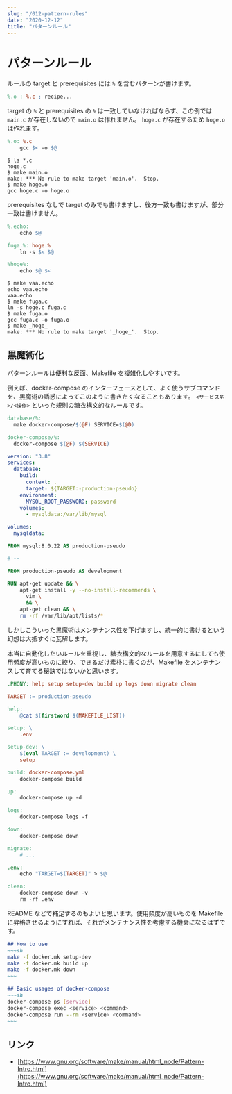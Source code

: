```yaml
---
slug: "/012-pattern-rules"
date: "2020-12-12"
title: "パターンルール"
---
```


# パターンルール

ルールの target と prerequisites には `%` を含むパターンが書けます。
```makefile
%.o : %.c ; recipe...
```

target の `%` と prerequisites の `%` は一致していなければならず、この例では `main.c` が存在しないので `main.o` は作れません。
`hoge.c` が存在するため `hoge.o` は作れます。
```makefile
%.o: %.c
	gcc $< -o $@
```
```shell
$ ls *.c
hoge.c
$ make main.o
make: *** No rule to make target 'main.o'.  Stop.
$ make hoge.o
gcc hoge.c -o hoge.o
```

prerequisites なしで target のみでも書けますし、後方一致も書けますが、部分一致は書けません。
```makefile
%.echo:
	echo $@

fuga.%: hoge.%
	ln -s $< $@

%hoge%:
	echo $@ $<
```
```shell
$ make vaa.echo
echo vaa.echo
vaa.echo
$ make fuga.c
ln -s hoge.c fuga.c
$ make fuga.o
gcc fuga.c -o fuga.o
$ make _hoge_
make: *** No rule to make target '_hoge_'.  Stop.
```


## 黒魔術化

パターンルールは便利な反面、Makefile を複雑化しやすいです。

例えば、docker-compose のインターフェースとして、よく使うサブコマンドを、黒魔術の誘惑によってこのように書きたくなることもあります。
`<サービス名>/<操作>` といった規則の糖衣構文的なルールです。
```makefile
database/%:
  make docker-compose/$(@F) SERVICE=$(@D)

docker-compose/%:
  docker-compose $(@F) $(SERVICE)
```
```yaml
version: "3.8"
services:
  database:
    build:
      context: .
      target: ${TARGET:-production-pseudo}
    environment:
      MYSQL_ROOT_PASSWORD: password
    volumes:
      - mysqldata:/var/lib/mysql

volumes:
  mysqldata:
```
```dockerfile
FROM mysql:8.0.22 AS production-pseudo

# --

FROM production-pseudo AS development

RUN apt-get update && \
    apt-get install -y --no-install-recommends \
      vim \
      && \
    apt-get clean && \
    rm -rf /var/lib/apt/lists/*
```

しかしこういった黒魔術はメンテナンス性を下げますし、統一的に書けるという幻想は大抵すぐに瓦解します。

本当に自動化したいルールを重視し、糖衣構文的なルールを用意するにしても使用頻度が高いものに絞り、できるだけ素朴に書くのが、Makefile をメンテナンスして育てる秘訣ではないかと思います。
```makefile
.PHONY: help setup setup-dev build up logs down migrate clean

TARGET := production-pseudo

help:
	@cat $(firstword $(MAKEFILE_LIST))

setup: \
	.env

setup-dev: \
	$(eval TARGET := development) \
	setup

build: docker-compose.yml
	docker-compose build

up:
	docker-compose up -d

logs:
	docker-compose logs -f

down:
	docker-compose down

migrate:
	# ...

.env:
	echo "TARGET=$(TARGET)" > $@

clean:
	docker-compose down -v
	rm -rf .env
```

README などで補足するのもよいと思います。使用頻度が高いものを Makefile に昇格させるようにすれば、それがメンテナンス性を考慮する機会になるはずです。
```markdown
## How to use
~~~sh
make -f docker.mk setup-dev
make -f docker.mk build up
make -f docker.mk down
~~~

## Basic usages of docker-compose
~~~sh
docker-compose ps [service]
docker-compose exec <service> <command>
docker-compose run --rm <service> <command>
~~~
```

## リンク
* [https://www.gnu.org/software/make/manual/html_node/Pattern-Intro.html](https://www.gnu.org/software/make/manual/html_node/Pattern-Intro.html)